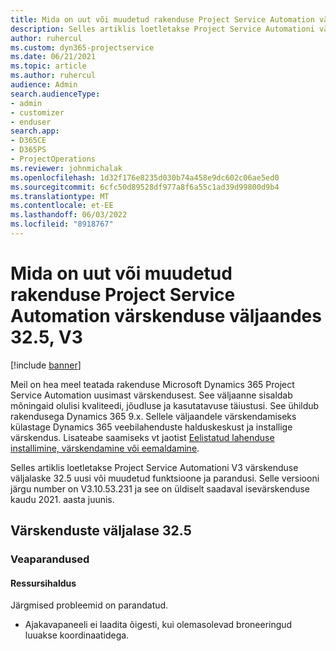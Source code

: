 ```yaml
---
title: Mida on uut või muudetud rakenduse Project Service Automation värskenduse väljaandes 32.5, V3
description: Selles artiklis loetletakse Project Service Automationi värskenduse väljalaske 32.5, V3 saadaolevaid funktsioone ja parandusi.
author: ruhercul
ms.custom: dyn365-projectservice
ms.date: 06/21/2021
ms.topic: article
ms.author: ruhercul
audience: Admin
search.audienceType:
- admin
- customizer
- enduser
search.app:
- D365CE
- D365PS
- ProjectOperations
ms.reviewer: johnmichalak
ms.openlocfilehash: 1d32f176e8235d030b74a458e9dc602c06ae5ed0
ms.sourcegitcommit: 6cfc50d89528df977a8f6a55c1ad39d99800d9b4
ms.translationtype: MT
ms.contentlocale: et-EE
ms.lasthandoff: 06/03/2022
ms.locfileid: "8918767"
---
```

# <a name="whats-new-or-changed-in-project-service-automation-update-release-325-v3"></a>Mida on uut või muudetud rakenduse Project Service Automation värskenduse väljaandes 32.5, V3

[!include [banner](../includes/psa-now-project-operations.md)]

Meil on hea meel teatada rakenduse Microsoft Dynamics 365 Project Service Automation uusimast värskendusest. See väljaanne sisaldab mõningaid olulisi kvaliteedi, jõudluse ja kasutatavuse täiustusi. See ühildub rakendusega Dynamics 365 9.x. Sellele väljaandele värskendamiseks külastage Dynamics 365 veebilahenduste halduskeskust ja installige värskendus. Lisateabe saamiseks vt jaotist [Eelistatud lahenduse installimine, värskendamine või eemaldamine](/power-platform/admin/install-remove-preferred-solution).

Selles artiklis loetletakse Project Service Automationi V3 värskenduse väljalaske 32.5 uusi või muudetud funktsioone ja parandusi. Selle versiooni järgu number on V3.10.53.231 ja see on üldiselt saadaval isevärskenduse kaudu 2021. aasta juunis.

## <a name="update-release-325"></a>Värskenduste väljalase 32.5

### <a name="bug-fixes"></a>Veaparandused

#### <a name="resource-management"></a>Ressursihaldus

Järgmised probleemid on parandatud.

- Ajakavapaneeli ei laadita õigesti, kui olemasolevad broneeringud luuakse koordinaatidega.

